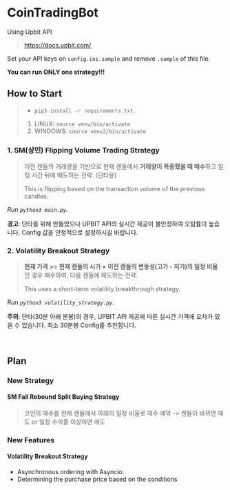 # CoinTradingBot

Using Upbit API
> https://docs.upbit.com/

Set your API keys on `config.ini.sample` and remove `.sample` of this file.

**You can run ONLY one strategy!!!**

## How to Start
> - `pip3 install -r requirements.txt`.
> 1.   LINUX: `source venv/bin/activate`
>   2. WINDOWS: `source venv2/bin/activate`

### 1. SM(상민) Flipping Volume Trading Strategy
> 이전 캔들의 거래량을 기반으로 현재 캔들에서 **거래량이 폭증했을 때 매수**하고 일정 시간 뒤에 매도하는 전략. (단타용)
>
> This is flipping based on the transaction volume of the previous candles.

*Run `python3 main.py`.*

**경고**: 단타를 위해 만들었으나 UPBIT API의 실시간 제공이 불안정하여 오탐률이 높습니다. Config 값을 안정적으로 설정하시길 바랍니다.

### 2. Volatility Breakout Strategy
> **현재 가격 >= 현재 캔들의 시가 + 이전 캔들의 변동성(고가 - 저가)의 일정 비율** 인 경우 매수하여, 다음 캔들에 매도하는 전략.
>
> This uses a short-term volatility breakthrough strategy.

*Run `python3 volatility_strategy.py`.*

**주의**: 단타(30분 아래 분봉)의 경우, UPBIT API 제공에 따른 실시간 가격에 오차가 있을 수 있습니다. 최소 30분봉 Config를 추천합니다.

<br>

## Plan

### New Strategy

#### SM Fall Rebound Split Buying Strategy

> 코인의 매수를 현재 캔들에서 아래의 일정 비율로 매수 예약 -> 캔들이 바뀌면 매도 or 일정 수익률 이상이면 매도

### New Features

#### Volatility Breakout Strategy

- Asynchronous ordering with Asyncio.
- Determining the purchase price based on the conditions
